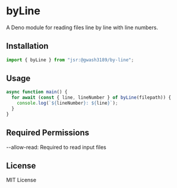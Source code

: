 # byLine

A Deno module for reading files line by line with line numbers.

## Installation

```ts
import { byLine } from "jsr:@gwash3189/by-line";
```

## Usage

```ts
async function main() {
  for await (const { line, lineNumber } of byLine(filepath)) {
    console.log(`${lineNumber}: ${line}`);
  }
}
```

## Required Permissions

--allow-read: Required to read input files

## License

MIT License
